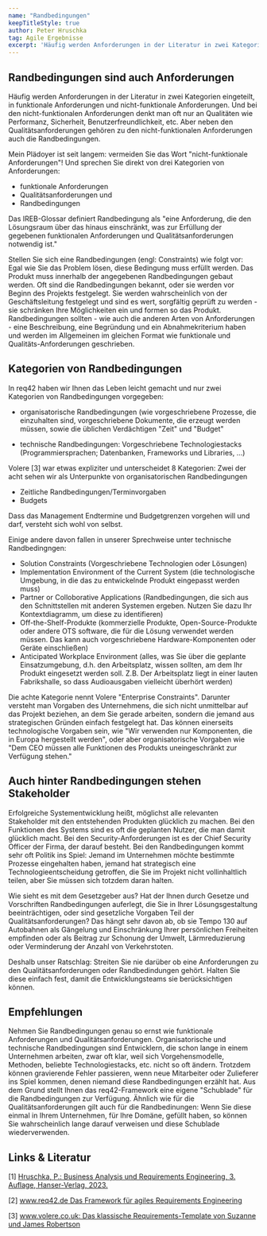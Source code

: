 ```yaml
---
name: "Randbedingungen"
keepTitleStyle: true
author: Peter Hruschka
tag: Agile Ergebnisse
excerpt: 'Häufig werden Anforderungen in der Literatur in zwei Kategorien eingeteilt, in funktionale Anforderungen und nicht-funktionale Anforderungen. Und bei den "nicht-funktionalen Anforderungen" denkt man meist an Qualitäten wie Performanz, Sicherheit, Benutzerfreundlichkeit, etc.. Aber neben den Qualitätsanforderungen gehören zu den nicht-funktionalen Anforderungen auch die Randbedingungen.'
---
```

## Randbedingungen sind auch Anforderungen

Häufig werden Anforderungen in der Literatur in zwei Kategorien eingeteilt, in funktionale Anforderungen und nicht-funktionale Anforderungen. Und bei den nicht-funktionalen Anforderungen denkt man oft nur an Qualitäten wie Performanz, Sicherheit, Benutzerfreundlichkeit, etc.
Aber neben den Qualitätsanforderungen gehören zu den nicht-funktionalen Anforderungen auch die Randbedingungen.

Mein Plädoyer ist seit langem: vermeiden Sie das Wort "nicht-funktionale Anforderungen"! Und sprechen Sie direkt von drei Kategorien von Anforderungen:

* funktionale Anforderungen
* Qualitätsanforderungen und
* Randbedingungen 

Das IREB-Glossar definiert Randbedingung als "eine Anforderung, die den Lösungsraum über das hinaus einschränkt, was zur Erfüllung der gegebenen funktionalen Anforderungen und Qualitätsanforderungen notwendig ist."

Stellen Sie sich eine Randbedingungen (engl: Constraints) wie folgt vor: Egal wie Sie das Problem lösen, diese Bedingung muss erfüllt werden. Das Produkt muss innerhalb der angegebenen Randbedingungen gebaut werden. Oft sind die Randbedingungen bekannt, oder sie werden vor Beginn des Projekts festgelegt. Sie werden wahrscheinlich von der Geschäftsleitung festgelegt und sind es wert, sorgfältig geprüft zu werden - sie schränken Ihre Möglichkeiten ein und formen so das Produkt. Randbedingungen sollten - wie auch die anderen Arten von Anforderungen -  eine Beschreibung, eine Begründung und ein Abnahmekriterium haben und werden im Allgemeinen im gleichen Format wie funktionale und Qualitäts-Anforderungen geschrieben.


## Kategorien von Randbedingungen

In req42 haben wir Ihnen das Leben leicht gemacht und nur zwei Kategorien von Randbedingungen vorgegeben:

* organisatorische Randbedingungen (wie vorgeschriebene Prozesse, die einzuhalten sind, vorgeschriebene Dokumente, die erzeugt werden müssen, sowie die üblichen Verdächtigen "Zeit" und "Budget"

* technische Randbedingungen: Vorgeschriebene Technologiestacks (Programmiersprachen; Datenbanken, Frameworks und Libraries, ...)

Volere [3] war etwas expliziter und unterscheidet 8 Kategorien:
Zwei der acht sehen wir als Unterpunkte von organisatorischen Randbedingungen 

* Zeitliche Randbedingungen/Terminvorgaben
* Budgets

Dass das Management Endtermine und Budgetgrenzen vorgehen will und darf, versteht sich wohl von selbst.

Einige andere davon fallen in unserer Sprechweise unter technische Randbedingngen:

* Solution Constraints (Vorgeschriebene Technologien oder Lösungen)
* Implementation Environment of the Current System (die technologische Umgebung, in die das zu entwickelnde Produkt eingepasst werden muss)
* Partner or Colloborative Applications (Randbedingungen, die sich aus den Schnittstellen mit anderen Systemen ergeben. Nutzen Sie dazu Ihr Kontextdiagramm, um diese zu identifieren)
* Off-the-Shelf-Produkte (kommerzielle Produkte, Open-Source-Produkte oder andere OTS software, die für die Lösung verwendet werden müssen. Das kann auch vorgeschriebene Hardware-Komponenten oder Geräte einschließen)
* Anticipated Workplace Environment (alles, was Sie über die geplante Einsatzumgebung, d.h. den Arbeitsplatz, wissen sollten, am dem Ihr Produkt eingesetzt werden soll. Z.B. Der Arbeitsplatz liegt in einer lauten Fabrikshalle, so dass Audioausgaben vielleicht überhört werden)

Die achte Kategorie nennt Volere "Enterprise Constraints". Darunter versteht man Vorgaben des Unternehmens, die sich nicht unmittelbar auf das Projekt beziehen, an dem Sie gerade arbeiten, sondern die jemand aus strategischen Gründen einfach festgelegt hat. Das können einerseits technologische Vorgaben sein, wie "Wir verwenden nur Komponenten, die in Europa hergestellt werden", oder aber organisatorische Vorgaben wie "Dem CEO müssen alle Funktionen des Produkts uneingeschränkt zur Verfügung stehen."

## Auch hinter Randbedingungen stehen Stakeholder

Erfolgreiche Systementwicklung heißt, möglichst alle relevanten Stakeholder mit den entstehenden Produkten glücklich zu machen. Bei den Funktionen des Systems sind es oft die geplanten Nutzer, die man damit glücklich macht. Bei den Security-Anforderungen ist es der Chief Security Officer der Firma, der darauf besteht.
Bei den Randbedingungen kommt sehr oft Politik ins Spiel: Jemand im Unternehmen möchte bestimmte Prozesse eingehalten haben, jemand hat strategisch eine Technologieentscheidung getroffen, die Sie im Projekt nicht vollinhaltlich teilen, aber Sie müssen sich totzdem daran halten.

Wie sieht es mit dem Gesetzgeber aus? Hat der Ihnen durch Gesetze und Vorschriften Randbedingungen auferlegt, die Sie in Ihrer Lösungsgestaltung beeinträchtigen, oder sind gesetzliche Vorgaben Teil der Qualitätsanforderungen?
Das hängt sehr davon ab, ob sie Tempo 130 auf Autobahnen als Gängelung und Einschränkung Ihrer persönlichen Freiheiten empfinden oder als Beitrag zur Schonung der Umwelt, Lärmreduzierung oder Verminderung der Anzahl von Verkehrstoten.

Deshalb unser Ratschlag: Streiten Sie nie darüber ob eine Anforderungen zu den Qualitätsanforderungen oder Randbedindungen gehört. Halten Sie diese einfach fest, damit die Entwicklungsteams sie berücksichtigen können.


## Empfehlungen

Nehmen Sie Randbedingungen genau so ernst wie funktionale Anforderungen und Qualitätsanforderungen. Organisatorische und technische Randbedingungen sind Entwicklern, die schon lange in einem Unternehmen arbeiten, zwar oft klar, weil sich Vorgehensmodelle, Methoden, beliebte Technologiestacks, etc. nicht so oft ändern. Trotzdem können gravierende Fehler passieren, wenn neue Mitarbeiter oder Zulieferer ins Spiel kommen, denen niemand diese Randbedingungen erzählt hat.
Aus dem Grund stellt Ihnen das req42-Framework eine eigene "Schublade" für die Randbedingungen zur Verfügung. Ähnlich wie für die Qualitätsanforderungen  gilt auch für die Randbedinungen: Wenn Sie diese einmal in Ihrem Unternehmen, für Ihre Domäne, gefüllt haben, so können Sie wahrscheinlich lange darauf verweisen und diese Schublade wiederverwenden.

## Links & Literatur

[1] [Hruschka, P.: Business Analysis und Requirements Engineering, 3. Auflage, Hanser-Verlag, 2023.](https://www.hanser-fachbuch.de/fachbuch/artikel/9783446476929)

[2] [www.req42.de Das Framework für agiles Requirements Engineering](https://req42.de/)

[3] [www.volere.co.uk: Das klassische Requirements-Template von Suzanne und James Robertson](http://www.volere.co.uk/)

